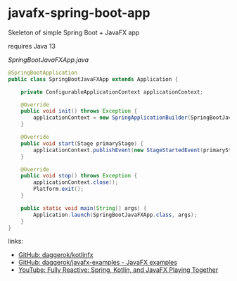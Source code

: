 # javafx-spring-boot-app
Skeleton of simple Spring Boot + JavaFX app

requires Java 13

_SpringBootJavaFXApp.java_

```java
@SpringBootApplication
public class SpringBootJavaFXApp extends Application {

    private ConfigurableApplicationContext applicationContext;

    @Override
    public void init() throws Exception {
        applicationContext = new SpringApplicationBuilder(SpringBootJavaFXApp.class).run();
    }

    @Override
    public void start(Stage primaryStage) {
        applicationContext.publishEvent(new StageStartedEvent(primaryStage));
    }

    @Override
    public void stop() throws Exception {
        applicationContext.close();
        Platform.exit();
    }

    public static void main(String[] args) {
        Application.launch(SpringBootJavaFXApp.class, args);
    }
}
```

links:
* [GitHub: daggerok/kotlinfx](https://github.com/daggerok/kotlinfx)
* [GitHub: daggerok/javafx-examples - JavaFX examples](https://github.com/daggerok/javafx-examples)
* [YouTube: Fully Reactive: Spring, Kotlin, and JavaFX Playing Together](https://www.youtube.com/watch?v=Lse51SpfKHo)
